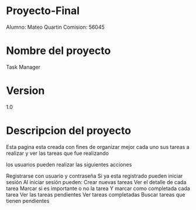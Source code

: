 # Proyecto-Final

Alumno: Mateo Quartin
Comision: 56045

# Nombre del proyecto 
Task Manager

# Version
1.0

# Descripcion del proyecto

Esta pagina esta creada con fines de organizar mejor cada uno sus tareas a realizar y ver las tareas que fue realizando 

los usuarios pueden realizar las siguientes acciones 

Registrarse con usuario y contraseña 
Si ya esta registrado pueden iniciar sesión
Al iniciar sesión pueden:
    Crear nuevas tareas
    Ver el detalle de cada tarea
    Marcar si es importante o no la tarea
    Y marcar como completada cada tarea
Ver las tareas pendientes
Ver tareas completadas
Buscar tareas que tienen pendientes 

